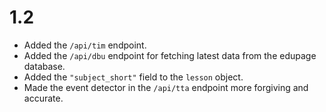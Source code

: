 # 1.2

- Added the `/api/tim` endpoint.
- Added the `/api/dbu` endpoint for fetching latest data from the edupage database.
- Added the `"subject_short"` field to the `lesson` object.
- Made the event detector in the `/api/tta` endpoint more forgiving and accurate.
